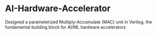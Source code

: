 # AI-Hardware-Accelerator
Designed a parameterized Multiply-Accumulate (MAC) unit in Verilog, the fundamental building block for AI/ML hardware accelerators 
